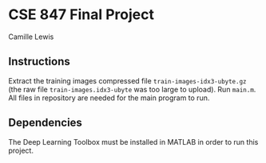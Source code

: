 # CSE 847 Final Project
Camille Lewis

## Instructions
Extract the training images compressed file `train-images-idx3-ubyte.gz` (the raw file `train-images.idx3-ubyte` was too large to upload).
Run `main.m`. All files in repository are needed for the main program to run.

## Dependencies
The Deep Learning Toolbox must be installed in MATLAB in order to run this project.
